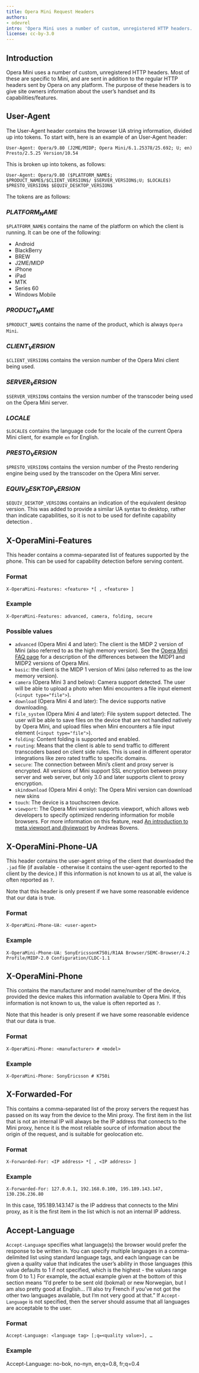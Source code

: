 ```yaml
---
title: Opera Mini Request Headers
authors:
- odevrel
intro: 'Opera Mini uses a number of custom, unregistered HTTP headers. Most of these are specific to Mini, and are sent in addition to the regular HTTP headers sent by Opera on any platform. “But what are they, and what can I do with them?” I hear you cry… Let’s find out.'
license: cc-by-3.0
---
```


## Introduction

Opera Mini uses a number of custom, unregistered HTTP headers. Most of these are specific to Mini, and are sent in addition to the regular HTTP headers sent by Opera on any platform. The purpose of these headers is to give site owners information about the user’s handset and its capabilities/features.

## User-Agent

The User-Agent header contains the browser UA string information, divided up into tokens. To start with, here is an example of an User-Agent header:

	User-Agent: Opera/9.80 (J2ME/MIDP; Opera Mini/6.1.25378/25.692; U; en) Presto/2.5.25 Version/10.54

This is broken up into tokens, as follows:

	User-Agent: Opera/9.80 ($PLATFORM_NAME$; $PRODUCT_NAME$/$CLIENT_VERSION$/ $SERVER_VERSION$;U; $LOCALE$) $PRESTO_VERSION$ $EQUIV_DESKTOP_VERSION$

The tokens are as follows:

### $PLATFORM_NAME$

`$PLATFORM_NAME$` contains the name of the platform on which the client is running. It can be one of the following:

- Android
- BlackBerry
- BREW
- J2ME/MIDP
- iPhone
- iPad
- MTK
- Series 60
- Windows Mobile

### $PRODUCT_NAME$

`$PRODUCT_NAME$` contains the name of the product, which is always `Opera Mini`.

### $CLIENT_VERSION$

`$CLIENT_VERSION$` contains the version number of the Opera Mini client being used.

### $SERVER_VERSION$

`$SERVER_VERSION$` contains the version number of the transcoder being used on the Opera Mini server.

### $LOCALE$

`$LOCALE$` contains the language code for the locale of the current Opera Mini client, for example `en` for English.

### $PRESTO_VERSION$

`$PRESTO_VERSION$` contains the version number of the Presto rendering engine being used by the transcoder on the Opera Mini server.

### $EQUIV_DESKTOP_VERSION$

`$EQUIV_DESKTOP_VERSION$` contains an indication of the equivalent desktop version. This was added to provide a similar UA syntax to desktop, rather than indicate capabilities, so it is not to be used for definite capability detection .

## X-OperaMini-Features

This header contains a comma-separated list of features supported by the phone. This can be used for capability detection before serving content.

### Format

	X-OperaMini-Features: <feature> *[ , <feature> ]

### Example

	X-OperaMini-Features: advanced, camera, folding, secure

### Possible values

- `advanced` (Opera Mini 4 and later): The client is the MIDP 2 version of Mini (also referred to as the high memory version). See the [Opera Mini FAQ page][1] for a description of the differences between the MIDP1 and MIDP2 versions of Opera Mini.
- `basic`: the client is the MIDP 1 version of Mini (also referred to as the low memory version).
- `camera` (Opera Mini 3 and below): Camera support detected. The user will be able to upload a photo when Mini encounters a file input element (`<input type="file">`).
- `download` (Opera Mini 4 and later): The device supports native downloading.
- `file_system` (Opera Mini 4 and later): File system support detected. The user will be able to save files on the device that are not handled natively by Opera Mini, and upload files when Mini encounters a file input element (`<input type="file">`).
- `folding`: Content folding is supported and enabled.
- `routing`: Means that the client is able to send traffic to different transcoders based on client side rules. This is used in different operator integrations like zero rated traffic to specific domains.
- `secure`: The connection between Mini’s client and proxy server is encrypted. All versions of Mini support SSL encryption between proxy server and web server, but only 3.0 and later supports client to proxy encryption.
- `skindownload` (Opera Mini 4 only): The Opera Mini version can download new skins
- `touch`: The device is a touchscreen device.
- `viewport`: The Opera Mini version supports viewport, which allows web developers to specify optimized rendering information for mobile browsers. For more information on this feature, read [An introduction to meta viewport and @viewport][2] by Andreas Bovens.

[1]: http://www.operamini.com/help/faq/
[2]: https://dev.opera.com/articles/view/an-introduction-to-meta-viewport-and-viewport/

## X-OperaMini-Phone-UA

This header contains the user-agent string of the client that downloaded the `.jad` file (if available - otherwise it contains the user-agent reported to the client by the device.) If this information is not known to us at all, the value is often reported as `?`.

Note that this header is only present if we have some reasonable evidence that our data is true.

### Format

	X-OperaMini-Phone-UA: <user-agent>

### Example

	X-OperaMini-Phone-UA: SonyEricssonK750i/R1AA Browser/SEMC-Browser/4.2 Profile/MIDP-2.0 Configuration/CLDC-1.1

## X-OperaMini-Phone

This contains the manufacturer and model name/number of the device, provided the device makes this information available to Opera Mini. If this information is not known to us, the value is often reported as `?`.

Note that this header is only present if we have some reasonable evidence that our data is true.

### Format

	X-OperaMini-Phone: <manufacturer> # <model>

### Example

	X-OperaMini-Phone: SonyEricsson # K750i

## X-Forwarded-For

This contains a comma-separated list of the proxy servers the request has passed on its way from the device to the Mini proxy. The first item in the list that is not an internal IP will always be the IP address that connects to the Mini proxy, hence it is the most reliable source of information about the origin of the request, and is suitable for geolocation etc.

### Format

	X-Forwarded-For: <IP address> *[ , <IP address> ]

### Example

	X-Forwarded-For: 127.0.0.1, 192.168.0.100, 195.189.143.147, 130.236.236.80

In this case, 195.189.143.147 is the IP address that connects to the Mini proxy, as it is the first item in the list which is not an internal IP address.

## Accept-Language

`Accept-Language` specifies what language(s) the browser would prefer the response to be written in. You can specify multiple languages in a comma-delimited list using standard language tags, and each language can be given a quality value that indicates the user’s ability in those languages (this value defaults to 1 if not specified, which is the highest - the values range from 0 to 1.) For example, the actual example given at the bottom of this section means “I’d prefer to be sent old (bokmal) or new Norwegian, but I am also pretty good at English… I’ll also try French if you’ve not got the other two languages available, but I’m not very good at that.” If `Accept-Language` is not specified, then the server should assume that all languages are acceptable to the user.

### Format

	Accept-Language: <language tag> [;q=<quality value>], …

### Example

Accept-Language: no-bok, no-nyn, en;q=0.8, fr;q=0.4
